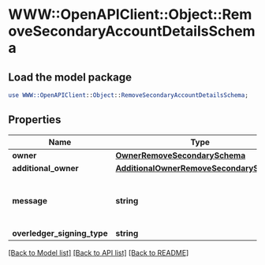 # WWW::OpenAPIClient::Object::RemoveSecondaryAccountDetailsSchema

## Load the model package
```perl
use WWW::OpenAPIClient::Object::RemoveSecondaryAccountDetailsSchema;
```

## Properties
Name | Type | Description | Notes
------------ | ------------- | ------------- | -------------
**owner** | [**OwnerRemoveSecondarySchema**](OwnerRemoveSecondarySchema.md) |  | [optional] 
**additional_owner** | [**AdditionalOwnerRemoveSecondarySchema**](AdditionalOwnerRemoveSecondarySchema.md) |  | [optional] 
**message** | **string** | Any text-based element of the data payload | [optional] 
**overledger_signing_type** | **string** |  | [optional] 

[[Back to Model list]](../README.md#documentation-for-models) [[Back to API list]](../README.md#documentation-for-api-endpoints) [[Back to README]](../README.md)



